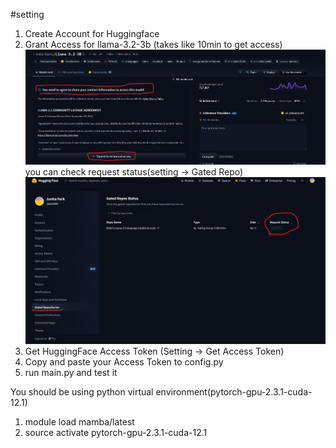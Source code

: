 #setting
1. Create Account for Huggingface
2. Grant Access for llama-3.2-3b (takes like 10min to get access)
![Access](./img/access.png)
    you can check request status(setting -> Gated Repo)
![Status](./img/status.png)
3. Get HuggingFace Access Token (Setting -> Get Access Token)
4. Copy and paste your Access Token to config.py
5. run main.py and test it

You should be using python virtual environment(pytorch-gpu-2.3.1-cuda-12.1)
1. module load mamba/latest
2. source activate pytorch-gpu-2.3.1-cuda-12.1

